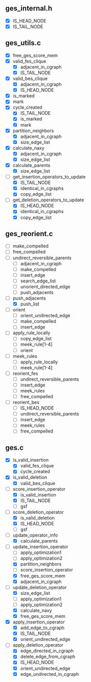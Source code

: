 ## ges_internal.h
- [x] IS_HEAD_NODE
- [x] IS_TAIL_NODE

## ges_utils.c
- [x] free_ges_score_mem
- [x] valid_fes_clique
  - [x] adjacent_in_cgraph
  - [x] IS_TAIL_NODE
- [x] valid_bes_clique
  - [x] adjacent_in_cgraph
  - [x] IS_HEAD_NODE
- [x] is_marked
- [x] mark
- [x] cycle_created
  - [x]  IS_TAIL_NODE
  - [x] is_marked
  - [x] mark
- [x] partition_neighbors
  - [x] adjacent_in_cgraph
  - [x] size_edge_list
- [x] calculate_naxy
  - [x] adjacent_in_cgraph
  - [x] size_edge_list
- [x] calculate_parents
  - [x] size_edge_list
- [ ] get_insertion_operators_to_update
  - [x] IS_TAIL_NODE
  - [x] identical_in_cgraphs
  - [x] copy_edge_list
- [ ] get_deletion_operators_to_update
  - [x] IS_HEAD_NODE
  - [x] identical_in_cgraphs
  - [x] copy_edge_list

## ges_reorient.c
- [ ] make_compelled
- [ ] free_compelled
- [ ] undirect_reversible_parents
  - [ ] adjacent_in_cgraph
  - [ ] make_compelled
  - [ ] insert_edge
  - [ ] search_edge_list
  - [ ] unorient_directed_edge
  - [ ] push_adjacents
- [ ] push_adjacents
  - [x] push_list
- [ ] orient
  - [ ] orient_undirected_edge
  - [ ] make_compelled
  - [ ] insert_edge
- [ ] apply_rule_locally
  - [ ] copy_edge_list
  - [ ] meek_rule[1-4]
  - [ ] orient
- [ ] meek_rules
  - [ ] apply_rule_locally
  - [ ] meek_rule[1-4]
- [ ] reorient_fes
    - [ ] undirect_reversible_parents
    - [ ] insert_edge
    - [ ] meek_rules
    - [ ] free_compelled
- [ ] reorient_bes
    - [ ] IS_HEAD_NODE
    - [ ] undirect_reversible_parents
    - [ ] insert_edge
    - [ ] meek_rules
    - [ ] free_compelled
## ges.c
- [x] is_valid_insertion
  - [x] valid_fes_clique
  - [x] cycle_created
- [x] is_valid_deletion
  - [x] valid_bes_clique
- [ ] score_insertion_operator
  - [x] is_valid_insertion
  - [x] IS_TAIL_NODE
  - [ ] gsf
- [ ] score_deletion_operator
  - [x] is_valid_deletion
  - [x] IS_HEAD_NODE
  - [ ] gsf
- [ ] update_operator_info
  - [x] calculate_parents
- [ ] update_insertion_operator
  - [ ] apply_optimization1
  - [ ] apply_optimization2
  - [x] partition_neighbors
  - [ ] score_insertion_operator
  - [x] free_ges_score_mem
  - [x] adjacent_in_cgraph
- [ ] update_deletion_operator
  - [x] size_edge_list
  - [ ] apply_optimization1
  - [ ] apply_optimization2
  - [x] calculate_naxy
  - [x] free_ges_score_mem
- [x] apply_insertion_operator
  - [x] add_edge_to_cgraph
  - [x] IS_TAIL_NODE
  - [x] orient_undirected_edge
- [ ] apply_deletion_operator
  - [x] edge_directed_in_cgraph
  - [x] delete_edge_from_cgraph
  - [x] IS_HEAD_NODE
  - [x] orient_undirected_edge
  - [x] edge_undirected_in_cgraph
